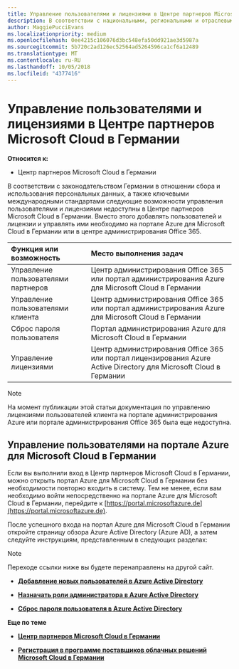 ```yaml
---
title: Управление пользователями и лицензиями в Центре партнеров Microsoft Cloud в Германии | Центр партнеров Microsoft Cloud в Германии
description: В соответствии с национальными, региональными и отраслевыми требованиями к сбору и использованию персональных данных возможности управления пользователями недоступны в Центре партнеров Microsoft Cloud в Германии. Вместо этого добавлять пользователей и управлять ими необходимо на портале Azure для Microsoft Cloud в Германии.
author: MaggiePucciEvans
ms.localizationpriority: medium
ms.openlocfilehash: 0ee4215c106076d3bc548efa50dd921ae3d5987a
ms.sourcegitcommit: 5b720c2ad126ec52564ad5264596ca1cf6a12489
ms.translationtype: MT
ms.contentlocale: ru-RU
ms.lasthandoff: 10/05/2018
ms.locfileid: "4377416"
---
```

# <a name="user-and-license-management-in-partner-center-for-microsoft-cloud-germany"></a>Управление пользователями и лицензиями в Центре партнеров Microsoft Cloud в Германии

**Относится к:**

-  Центр партнеров Microsoft Cloud в Германии

В соответствии с законодательством Германии в отношении сбора и использования персональных данных, а также ключевыми международными стандартами следующие возможности управления пользователями и лицензиями недоступны в Центре партнеров Microsoft Cloud в Германии. Вместо этого добавлять пользователей и лицензии и управлять ими необходимо на портале Azure для Microsoft Cloud в Германии или в центре администрирования Office 365.

Функция или возможность | Место выполнения задач
:--- | :---
Управление пользователями партнеров | Центр администрирования Office 365 или портал администрирования Azure для Microsoft Cloud в Германии
Управление пользователями клиента | Центр администрирования Office 365 или портал администрирования Azure для Microsoft Cloud в Германии
Сброс пароля пользователя | Портал администрирования Azure для Microsoft Cloud в Германии
Управление лицензиями | Центр администрирования Office 365 или портал лицензирования Azure Active Directory для Microsoft Cloud в Германии

> [!NOTE]  
> На момент публикации этой статьи документация по управлению лицензиями пользователей клиента на портале администрирования Azure или портале администрирования Office 365 была еще недоступна.

## <a name="how-to-manage-users-in-the-azure-portal-for-microsoft-cloud-germany"></a>Управление пользователями на портале Azure для Microsoft Cloud в Германии 

Если вы выполнили вход в Центр партнеров Microsoft Cloud в Германии, можно открыть портал Azure для Microsoft Cloud в Германии без необходимости повторно входить в систему. Тем не менее, если вам необходимо войти непосредственно на портале Azure для Microsoft Cloud в Германии, перейдите к [https://portal.microsoftazure.de](https://portal.microsoftazure.de). 

После успешного входа на портал Azure для Microsoft Cloud в Германии откройте страницу обзора Azure Active Directory (Azure AD), а затем следуйте инструкциям, представленным в следующих разделах:

> [!NOTE]  
> Переходе ссылки ниже вы будете перенаправлены на другой сайт. 

-  [**Добавление новых пользователей в Azure Active Directory**](https://docs.microsoft.com/azure/active-directory/active-directory-users-create-azure-portal)

-  [**Назначать роли администратора в Azure Active Directory**](https://docs.microsoft.com/azure/active-directory/active-directory-users-assign-role-azure-portal)

-  [**Сброс пароля пользователя в Azure Active Directory**](https://docs.microsoft.com/azure/active-directory/active-directory-users-reset-password-azure-portal)

**Еще по теме**

-  [**Центр партнеров Microsoft Cloud в Германии**](partner-center-for-microsoft-cloud-germany.md)

-  [**Регистрация в программе поставщиков облачных решений Microsoft Cloud в Германии**](enroll-in-csp-for-microsoft-cloud-germany.md)
